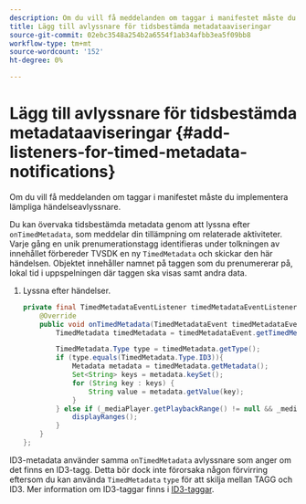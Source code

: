 ```yaml
---
description: Om du vill få meddelanden om taggar i manifestet måste du implementera lämpliga händelseavlyssnare.
title: Lägg till avlyssnare för tidsbestämda metadataaviseringar
source-git-commit: 02ebc3548a254b2a6554f1ab34afbb3ea5f09bb8
workflow-type: tm+mt
source-wordcount: '152'
ht-degree: 0%

---
```


# Lägg till avlyssnare för tidsbestämda metadataaviseringar {#add-listeners-for-timed-metadata-notifications}

Om du vill få meddelanden om taggar i manifestet måste du implementera lämpliga händelseavlyssnare.

Du kan övervaka tidsbestämda metadata genom att lyssna efter `onTimedMetadata`, som meddelar din tillämpning om relaterade aktiviteter. Varje gång en unik prenumerationstagg identifieras under tolkningen av innehållet förbereder TVSDK en ny `TimedMetadata` och skickar den här händelsen. Objektet innehåller namnet på taggen som du prenumererar på, lokal tid i uppspelningen där taggen ska visas samt andra data.

1. Lyssna efter händelser.

   ```java
   private final TimedMetadataEventListener timedMetadataEventListener = new TimedMetadataEventListener() { 
       @Override 
       public void onTimedMetadata(TimedMetadataEvent timedMetadataEvent) { 
           TimedMetadata timedMetadata = timedMetadataEvent.getTimedMetadata(); 
   
           TimedMetadata.Type type = timedMetadata.getType(); 
           if (type.equals(TimedMetadata.Type.ID3)){ 
               Metadata metadata = timedMetadata.getMetadata(); 
               Set<String> keys = metadata.keySet(); 
               for (String key : keys) { 
                   String value = metadata.getValue(key); 
               } 
           } else if (_mediaPlayer.getPlaybackRange() != null && _mediaPlayer.getPlaybackRange().getDuration() > 0) { 
               displayRanges(); 
           } 
       } 
   }; 
   ```

ID3-metadata använder samma `onTimedMetadata` avlyssnare som anger om det finns en ID3-tagg. Detta bör dock inte förorsaka någon förvirring eftersom du kan använda `TimedMetadata` `type` för att skilja mellan TAGG och ID3. Mer information om ID3-taggar finns i  [ID3-taggar](../../content-playback-options/t-psdk-android-2.7-id3-metadata-retrieve.md).
